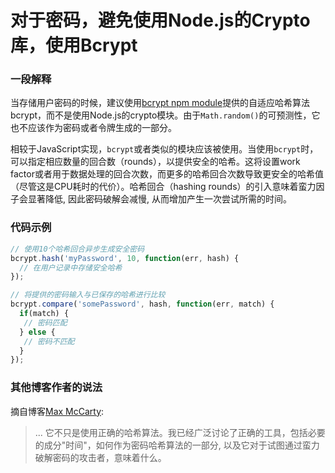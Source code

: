 # 对于密码，避免使用Node.js的Crypto库，使用Bcrypt

### 一段解释

当存储用户密码的时候，建议使用[bcrypt npm module](https://www.npmjs.com/package/bcrypt)提供的自适应哈希算法bcrypt，而不是使用Node.js的crypto模块。由于`Math.random()`的可预测性，它也不应该作为密码或者令牌生成的一部分。

相较于JavaScript实现，`bcrypt`或者类似的模块应该被使用。当使用`bcrypt`时，可以指定相应数量的回合数（rounds），以提供安全的哈希。这将设置work factor或者用于数据处理的回合次数，而更多的哈希回合次数导致更安全的哈希值（尽管这是CPU耗时的代价）。哈希回合（hashing rounds）的引入意味着蛮力因子会显著降低, 因此密码破解会减慢, 从而增加产生一次尝试所需的时间。

### 代码示例

```javascript
// 使用10个哈希回合异步生成安全密码
bcrypt.hash('myPassword', 10, function(err, hash) {
  // 在用户记录中存储安全哈希
});

// 将提供的密码输入与已保存的哈希进行比较
bcrypt.compare('somePassword', hash, function(err, match) {
  if(match) {
   // 密码匹配
  } else {
   // 密码不匹配
  } 
});
```

### 其他博客作者的说法

摘自博客[Max McCarty](https://dzone.com/articles/nodejs-and-password-storage-with-bcrypt):
> ... 它不只是使用正确的哈希算法。我已经广泛讨论了正确的工具，包括必要的成分"时间"，如何作为密码哈希算法的一部分, 以及它对于试图通过蛮力破解密码的攻击者，意味着什么。
